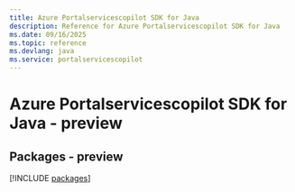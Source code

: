 ```yaml
---
title: Azure Portalservicescopilot SDK for Java
description: Reference for Azure Portalservicescopilot SDK for Java
ms.date: 09/16/2025
ms.topic: reference
ms.devlang: java
ms.service: portalservicescopilot
---
```

# Azure Portalservicescopilot SDK for Java - preview
## Packages - preview
[!INCLUDE [packages](portalservicescopilot-index.md)]